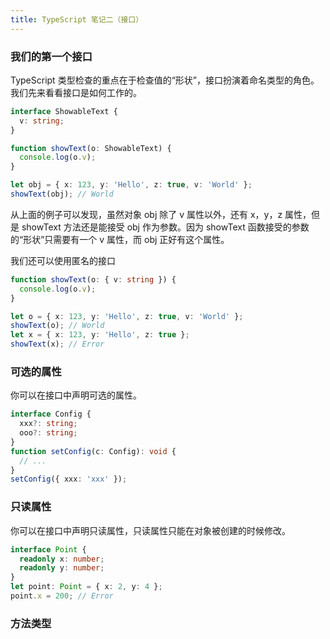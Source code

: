 ```yaml
---
title: TypeScript 笔记二（接口）
---
```


### 我们的第一个接口

TypeScript 类型检查的重点在于检查值的“形状”，接口扮演着命名类型的角色。我们先来看看接口是如何工作的。

```typescript
interface ShowableText {
  v: string;
}

function showText(o: ShowableText) {
  console.log(o.v);
}

let obj = { x: 123, y: 'Hello', z: true, v: 'World' };
showText(obj); // World
```

从上面的例子可以发现，虽然对象 obj 除了 v 属性以外，还有 x，y，z 属性，但是 showText 方法还是能接受 obj 作为参数。因为 showText 函数接受的参数的“形状”只需要有一个 v 属性，而 obj 正好有这个属性。

我们还可以使用匿名的接口

```typescript
function showText(o: { v: string }) {
  console.log(o.v);
}

let o = { x: 123, y: 'Hello', z: true, v: 'World' };
showText(o); // World
let x = { x: 123, y: 'Hello', z: true };
showText(x); // Error
```

### 可选的属性

你可以在接口中声明可选的属性。

```typescript
interface Config {
  xxx?: string;
  ooo?: string;
}
function setConfig(c: Config): void {
  // ...
}
setConfig({ xxx: 'xxx' });
```

### 只读属性

你可以在接口中声明只读属性，只读属性只能在对象被创建的时候修改。

```typescript
interface Point {
  readonly x: number;
  readonly y: number;
}
let point: Point = { x: 2, y: 4 };
point.x = 200; // Error
```

### 方法类型

```typescript

```
